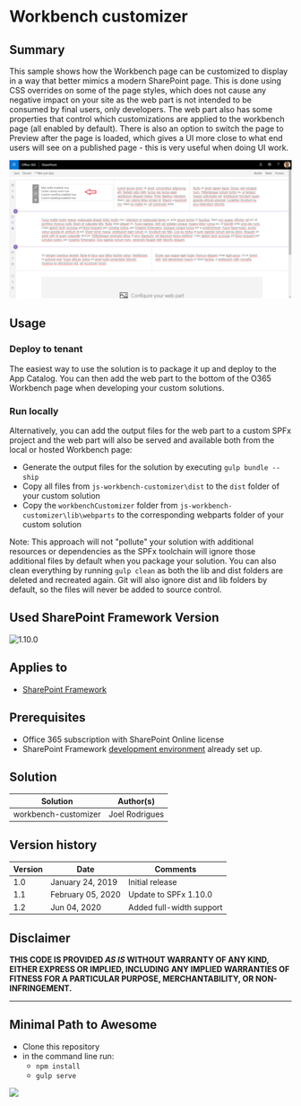 # Workbench customizer

## Summary

This sample shows how the Workbench page can be customized to display in a way that better mimics a modern SharePoint page.
This is done using CSS overrides on some of the page styles, which does not cause any negative impact on your site as the web part is not intended to be consumed by final users, only developers.
The web part also has some properties that control which customizations are applied to the workbench page (all enabled by default). There is also an option to switch the page to Preview after the page is loaded, which gives a UI more close to what end users will see on a published page - this is very useful when doing UI work.

![Demo](./assets/Preview.png)

## Usage

### Deploy to tenant

The easiest way to use the solution is to package it up and deploy to the App Catalog. You can then add the web part to the bottom of the O365 Workbench page when developing your custom solutions.

### Run locally

Alternatively, you can add the output files for the web part to a custom SPFx project and the web part will also be served and available both from the local or hosted Workbench page:

* Generate the output files for the solution by executing `gulp bundle --ship`
* Copy all files from `js-workbench-customizer\dist` to the `dist` folder of your custom solution
* Copy the `workbenchCustomizer` folder from `js-workbench-customizer\lib\webparts` to the corresponding webparts folder of your custom solution

Note: This approach will not "pollute" your solution with additional resources or dependencies as the SPFx toolchain will ignore those additional files by default when you package your solution. You can also clean everything by running `gulp clean` as both the lib and dist folders are deleted and recreated again. Git will also ignore dist and lib folders by default, so the files will never be added to source control.

## Used SharePoint Framework Version

![1.10.0](https://img.shields.io/badge/drop-1.10.0-green.svg)

## Applies to

* [SharePoint Framework](https:/dev.office.com/sharepoint)

## Prerequisites

* Office 365 subscription with SharePoint Online license
* SharePoint Framework [development environment](https://dev.office.com/sharepoint/docs/spfx/set-up-your-development-environment) already set up.

## Solution

Solution|Author(s)
--------|---------
workbench-customizer|Joel Rodrigues

## Version history

Version|Date|Comments
-------|----|--------
1.0|January 24, 2019|Initial release
1.1|February 05, 2020|Update to SPFx 1.10.0
1.2|Jun 04, 2020|Added full-width support

## Disclaimer

**THIS CODE IS PROVIDED *AS IS* WITHOUT WARRANTY OF ANY KIND, EITHER EXPRESS OR IMPLIED, INCLUDING ANY IMPLIED WARRANTIES OF FITNESS FOR A PARTICULAR PURPOSE, MERCHANTABILITY, OR NON-INFRINGEMENT.**

---

## Minimal Path to Awesome

* Clone this repository
* in the command line run:
  * `npm install`
  * `gulp serve`

<img src="https://telemetry.sharepointpnp.com/sp-dev-fx-webparts/samples/js-workbench-customizer" />
